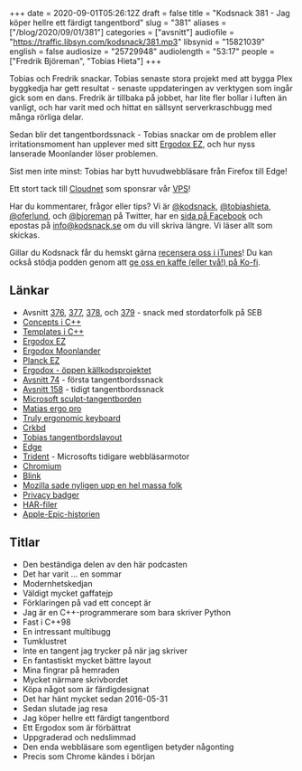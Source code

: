 +++
date = 2020-09-01T05:26:12Z
draft = false
title = "Kodsnack 381 - Jag köper hellre ett färdigt tangentbord"
slug = "381"
aliases = ["/blog/2020/09/01/381"]
categories = ["avsnitt"]
audiofile = "https://traffic.libsyn.com/kodsnack/381.mp3"
libsynid = "15821039"
english = false
audiosize = "25729948"
audiolength = "53:17"
people = ["Fredrik Björeman", "Tobias Hieta"]
+++

Tobias och Fredrik snackar. Tobias senaste stora projekt med att bygga Plex byggkedja har gett resultat - senaste uppdateringen av verktygen som ingår gick som en dans. Fredrik är tillbaka på jobbet, har lite fler bollar i luften än vanligt, och har varit med och hittat en sällsynt serverkraschbugg med många rörliga delar.

Sedan blir det tangentbordssnack - Tobias snackar om de problem eller irritationsmoment han upplever med sitt [Ergodox EZ](https://ergodox-ez.com/), och hur nyss lanserade Moonlander löser problemen.

Sist men inte minst: Tobias har bytt huvudwebbläsare från Firefox till Edge!

Ett stort tack till [Cloudnet](http://www.cloudnet.se) som sponsrar vår [VPS](http://en.wikipedia.org/wiki/Virtual_private_server)!

Har du kommentarer, frågor eller tips? Vi är [@kodsnack](https://www.twitter.com/kodsnack), [@tobiashieta](https://www.twitter.com/tobiashieta), [@oferlund](https://www.twitter.com/oferlund), och [@bjoreman](https://www.twitter.com/bjoreman) på Twitter, har en [sida på Facebook](https://www.facebook.com/kodsnack) och epostas på [info@kodsnack.se](mailto:info@kodsnack.se) om du vill skriva längre. Vi läser allt som skickas.

Gillar du Kodsnack får du hemskt gärna [recensera oss i iTunes](http://itunes.apple.com/se/podcast/kodsnack/id561631498?l=en)! Du kan också stödja podden genom att <a href="https://ko-fi.com/kodsnack" rel="payment">ge oss en kaffe (eller två!) på Ko-fi</a>.

## Länkar ##
* Avsnitt [376](https://kodsnack.se/376/), [377](https://kodsnack.se/377/), [378](https://kodsnack.se/378/), och [379](https://kodsnack.se/379/) - snack med stordatorfolk på SEB
* [Concepts i C++](https://en.cppreference.com/w/cpp/language/constraints)
* [Templates i C++](https://en.cppreference.com/w/cpp/language/templates)
* [Ergodox EZ](https://ergodox-ez.com/)
* [Ergodox Moonlander](https://www.zsa.io/moonlander/)
* [Planck EZ](https://ergodox-ez.com/pages/planck)
* [Ergodox - öppen källkodsprojektet](https://www.ergodox.io/)
* [Avsnitt  74](https://kodsnack.se/74/) - första tangentbordssnack
* [Avsnitt  158](https://kodsnack.se/158/) - tidigt tangentbordssnack
* [Microsoft sculpt-tangentborden](https://www.cnet.com/reviews/microsoft-sculpt-ergonomic-desktop-review/)
* [Matias ergo pro](http://matias.ca/ergopro/pc/)
* [Truly ergonomic keyboard](https://trulyergonomic.com/ergonomic-keyboards/)
* [Crkbd](https://github.com/foostan/crkbd)
* [Tobias tangentbordslayout](https://configure.ergodox-ez.com/ergodox-ez/layouts/LvyAy/aWal3/0)
* [Edge](https://en.wikipedia.org/wiki/Microsoft_Edge)
* [Trident](https://en.wikipedia.org/wiki/Trident_%28software%29) - Microsofts tidigare webbläsarmotor
* [Chromium](https://en.wikipedia.org/wiki/Chromium_%28web_browser%29)
* [Blink](https://en.wikipedia.org/wiki/Blink_%28browser_engine%29)
* [Mozilla sade nyligen upp en hel massa folk](https://arstechnica.com/information-technology/2020/08/firefox-maker-mozilla-lays-off-250-workers-says-covid-19-lowered-revenue/)
* [Privacy badger](https://privacybadger.org/)
* [HAR-filer](https://en.wikipedia.org/wiki/HAR_%28file_format%29)
* [Apple-Epic-historien](https://www.theverge.com/2020/8/14/21368651/apple-fortnite-ios-app-store-ban-lawsuit-epic-games-payments)

## Titlar ##
* Den beständiga delen av den här podcasten
* Det har varit … en sommar
* Modernhetskedjan
* Väldigt mycket gaffatejp
* Förklaringen på vad ett concept är
* Jag är en C++-programmerare som bara skriver Python
* Fast i C++98
* En intressant multibugg
* Tumklustret
* Inte en tangent jag trycker på när jag skriver
* En fantastiskt mycket bättre layout
* Mina fingrar på hemraden
* Mycket närmare skrivbordet
* Köpa något som är färdigdesignat
* Det har hänt mycket sedan 2016-05-31
* Sedan slutade jag resa
* Jag köper hellre ett färdigt tangentbord
* Ett Ergodox som är förbättrat
* Uppgraderad och nedslimmad
* Den enda webbläsare som egentligen betyder någonting
* Precis som Chrome kändes i början
